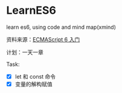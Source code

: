 # LearnES6
learn es6, using code and mind map(xmind)

资料来源：[ECMAScript 6 入门](https://es6.ruanyifeng.com/)

计划：一天一章

Task:

- [x]  let 和 const 命令
- [x] 变量的解构赋值
